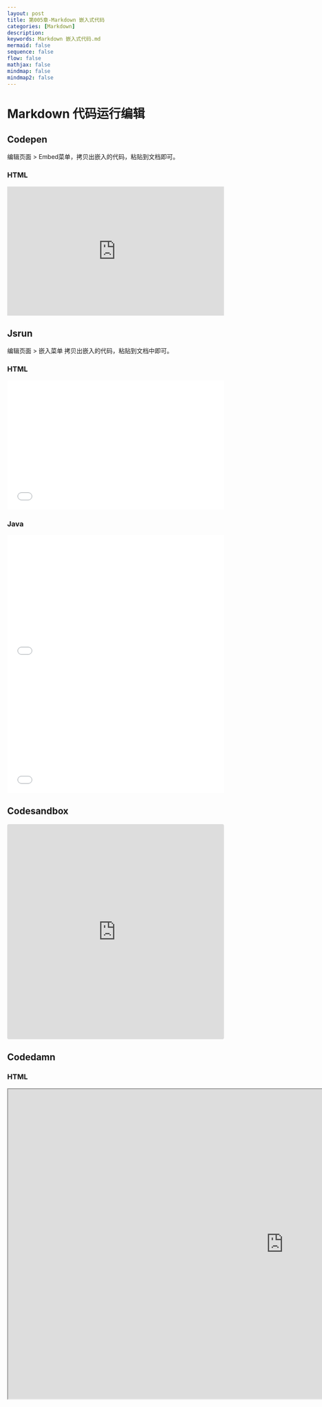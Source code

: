 ```yaml
---
layout: post
title: 第005章-Markdown 嵌入式代码
categories: [Markdown]
description: 
keywords: Markdown 嵌入式代码.md
mermaid: false
sequence: false
flow: false
mathjax: false
mindmap: false
mindmap2: false
---
```

# Markdown 代码运行编辑

## Codepen

编辑页面 > Embed菜单，拷贝出嵌入的代码，粘贴到文档即可。



### HTML

<iframe height="300" style="width: 100%;" scrolling="no" title="Test" src="https://codepen.io/xuBigHead/embed/JjxELvz?default-tab=html%2Cresult&editable=true" frameborder="no" loading="lazy" allowtransparency="true" allowfullscreen="true">
  See the Pen <a href="https://codepen.io/xuBigHead/pen/JjxELvz">
  Test</a> by xuBigHead (<a href="https://codepen.io/xuBigHead">@xuBigHead</a>)
  on <a href="https://codepen.io">CodePen</a>.
</iframe>


## Jsrun

编辑页面 > 嵌入菜单 拷贝出嵌入的代码，粘贴到文档中即可。



### HTML

<iframe width="100%" height="300" src="//jsrun.net/u3bKp/embedded/all/light" allowfullscreen="allowfullscreen" frameborder="0"></iframe>



### Java

<iframe width="100%" height="300" src="//jsrun.net/xWGKp/embedded/quick/light" allowfullscreen="allowfullscreen" frameborder="0"></iframe>



<iframe width="100%" height="300" src="//jsrun.net/5WGKp/embedded/term/light" allowfullscreen="allowfullscreen" frameborder="0"></iframe>



## Codesandbox

<iframe src="https://codesandbox.io/embed/quizzical-grass-9g5tfj?fontsize=14&hidenavigation=1&theme=dark"
     style="width:100%; height:500px; border:0; border-radius: 4px; overflow:hidden;"
     title="quizzical-grass-9g5tfj"
     allow="accelerometer; ambient-light-sensor; camera; encrypted-media; geolocation; gyroscope; hid; microphone; midi; payment; usb; vr; xr-spatial-tracking"
     sandbox="allow-forms allow-modals allow-popups allow-presentation allow-same-origin allow-scripts"
   ></iframe>



## Codedamn

### HTML

<iframe 	src="https://codedamn.com/playground/MOuny33fA1BMVvYj00_Dg?embed=1" 	width="1280" 	height="720" ></iframe>